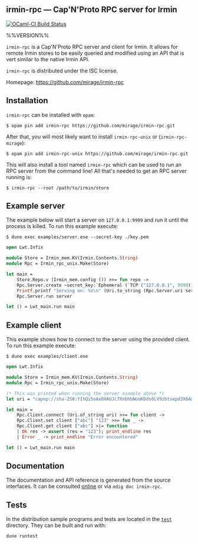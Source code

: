## irmin-rpc — Cap'N'Proto RPC server for Irmin

[![OCaml-CI Build Status](https://img.shields.io/endpoint?url=https%3A%2F%2Fci.ocamllabs.io%2Fbadge%2Fmirage%2Firmin-rpc%2Fmaster&logo=ocaml)](https://ci.ocamllabs.io/github/mirage/irmin-rpc)

%%VERSION%%

`irmin-rpc` is a Cap'N'Proto RPC server and client for Irmin. It allows for
remote Irmin stores to be easily queried and modified using an API that is vert
similar to the native Irmin API.

`irmin-rpc` is distributed under the ISC license.

Homepage: https://github.com/mirage/irmin-rpc

## Installation

`irmin-rpc` can be installed with `opam`:

```shell
$ opam pin add irmin-rpc https://github.com/mirage/irmin-rpc.git
```

After that, you will most likely want to install `irmin-rpc-unix` or
(`irmin-rpc-mirage`):

```shell
$ opam pin add irmin-rpc-unix https://github.com/mirage/irmin-rpc.git
```

This will also install a tool named `irmin-rpc` which can be used to run an RPC
server from the command line! All that's needed to get an RPC server running is:

```shell
$ irmin-rpc --root /path/to/irmin/store
```

## Example server

The example below will start a server on `127.0.0.1:9999` and run it until the
process is killed. To run this example execute:

```shell
$ dune exec examples/server.exe --secret-key ./key.pem
```

```ocaml
open Lwt.Infix

module Store = Irmin_mem.KV(Irmin.Contents.String)
module Rpc = Irmin_rpc_unix.Make(Store)

let main =
    Store.Repo.v (Irmin_mem.config ()) >>= fun repo ->
    Rpc.Server.create ~secret_key:`Ephemeral (`TCP ("127.0.0.1", 9999)) repo >>= fun server ->
    Printf.printf "Serving on: %s\n" (Uri.to_string (Rpc.Server.uri server));
    Rpc.Server.run server

let () = Lwt_main.run main
```

## Example client

This example shows how to connect to the server using the provided client. To
run this example execute:

```shell
$ dune exec examples/client.exe
```

```ocaml
open Lwt.Infix

module Store = Irmin_mem.KV(Irmin.Contents.String)
module Rpc = Irmin_rpc_unix.Make(Store)

(* This was printed when running the server example above *)
let uri = "capnp://sha-256:YIhQi5oAx0XAUJc7XnbhbNooKDds0LV9zbtsepd3X6A@127.0.0.1:9999/WUNVqiE4hrUdV6GvTvnKq6yg-8xVvJmILcLlwPUVldo"

let main =
    Rpc.Client.connect (Uri.of_string uri) >>= fun client ->
    Rpc.Client.set client ["abc"] "123" >>= fun _ ->
    Rpc.Client.get client ["abc"] >|= function
    | Ok res -> assert (res = "123"); print_endline res
    | Error _ -> print_endline "Error encountered"

let () = Lwt_main.run main
```

## Documentation

The documentation and API reference is generated from the source interfaces. It
can be consulted [online][doc] or via `odig doc irmin-rpc`.

[doc]: https://mirage.github.io/irmin-rpc/doc

## Tests

In the distribution sample programs and tests are located in the [`test`](test)
directory. They can be built and run with:

    dune runtest
